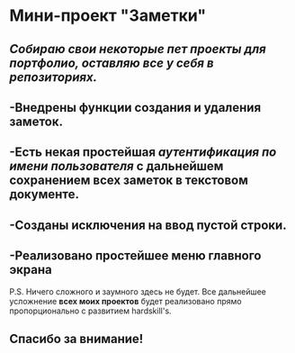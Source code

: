 # Мини-проект "Заметки" 
## *Собираю свои некоторые пет проекты для портфолио, оставляю все у себя в репозиториях.*
## -Внедрены функции создания и удаления заметок.
## -Есть некая простейшая *аутентификация по имени пользователя* с дальнейшем сохранением всех заметок в текстовом документе.
## -Созданы исключения на ввод пустой строки.
## -Реализовано простейшее меню главного экрана

P.S. Ничего сложного и заумного здесь не будет. Все дальнейшее усложнение **всех моих проектов** будет реализовано прямо пропорционально с развитием hardskill's.
## Спасибо за внимание!

